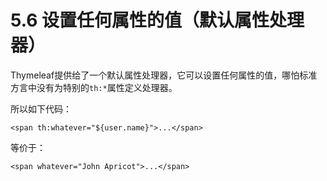 # 5.6 设置任何属性的值（默认属性处理器）
Thymeleaf提供给了一个默认属性处理器，它可以设置任何属性的值，哪怕标准方言中没有为特别的`th:*`属性定义处理器。

所以如下代码：
```
<span th:whatever="${user.name}">...</span>
```
等价于：
```
<span whatever="John Apricot">...</span>
```
